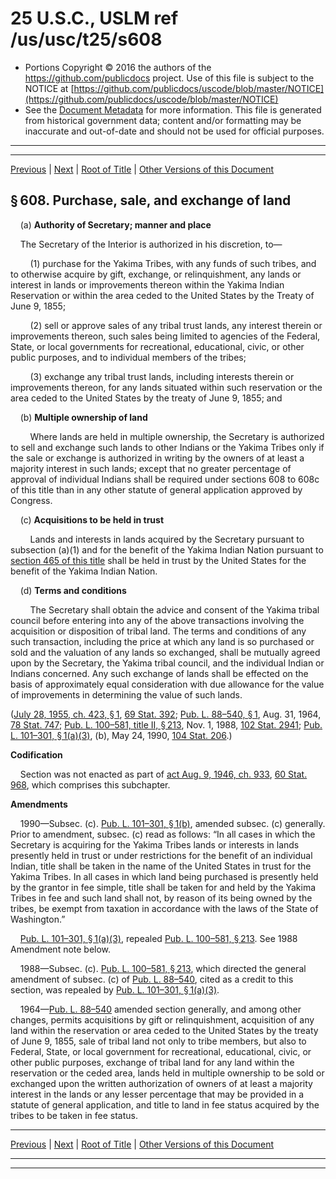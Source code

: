 ---
---

# 25 U.S.C., USLM ref /us/usc/t25/s608

* Portions Copyright © 2016 the authors of the https://github.com/publicdocs project.
  Use of this file is subject to the NOTICE at [https://github.com/publicdocs/uscode/blob/master/NOTICE](https://github.com/publicdocs/uscode/blob/master/NOTICE)
* See the [Document Metadata](././../../../../..//README.md) for more information.
  This file is generated from historical government data; content and/or formatting may be inaccurate and out-of-date and should not be used for official purposes.

----------
----------

[Previous](./../../../../..//us/usc/t25/ch14/schXVII/m__us_usc_t25_s607.md) | [Next](./../../../../..//us/usc/t25/ch14/schXVII/m__us_usc_t25_s608a.md) | [Root of Title](./../../../../../) | [Other Versions of this Document](https://publicdocs.github.io/go/links?ns=uslm&ref=%2Fus%2Fusc%2Ft25%2Fs608)

## § 608. Purchase, sale, and exchange of land

    (a) __Authority of Secretary; manner and place__ 

    The Secretary of the Interior is authorized in his discretion, to—

        (1) purchase for the Yakima Tribes, with any funds of such tribes, and to otherwise acquire by gift, exchange, or relinquishment, any lands or interest in lands or improvements thereon within the Yakima Indian Reservation or within the area ceded to the United States by the Treaty of June 9, 1855;

        (2) sell or approve sales of any tribal trust lands, any interest therein or improvements thereon, such sales being limited to agencies of the Federal, State, or local governments for recreational, educational, civic, or other public purposes, and to individual members of the tribes;

        (3) exchange any tribal trust lands, including interests therein or improvements thereon, for any lands situated within such reservation or the area ceded to the United States by the treaty of June 9, 1855; and

    (b) __Multiple ownership of land__ 

        Where lands are held in multiple ownership, the Secretary is authorized to sell and exchange such lands to other Indians or the Yakima Tribes only if the sale or exchange is authorized in writing by the owners of at least a majority interest in such lands; except that no greater percentage of approval of individual Indians shall be required under sections 608 to 608c of this title than in any other statute of general application approved by Congress.

    (c) __Acquisitions to be held in trust__ 

        Lands and interests in lands acquired by the Secretary pursuant to subsection (a)(1) and for the benefit of the Yakima Indian Nation pursuant to [section 465 of this title][/us/usc/t25/s465] shall be held in trust by the United States for the benefit of the Yakima Indian Nation.

    (d) __Terms and conditions__ 

        The Secretary shall obtain the advice and consent of the Yakima tribal council before entering into any of the above transactions involving the acquisition or disposition of tribal land. The terms and conditions of any such transaction, including the price at which any land is so purchased or sold and the valuation of any lands so exchanged, shall be mutually agreed upon by the Secretary, the Yakima tribal council, and the individual Indian or Indians concerned. Any such exchange of lands shall be effected on the basis of approximately equal consideration with due allowance for the value of improvements in determining the value of such lands.

([July 28, 1955, ch. 423, § 1][/us/act/1955-07-28/ch423/s1], [69 Stat. 392][/us/stat/69/392]; [Pub. L. 88–540, § 1][/us/pl/88/540/s1], Aug. 31, 1964, [78 Stat. 747][/us/stat/78/747]; [Pub. L. 100–581, title II, § 213][/us/pl/100/581/s213], Nov. 1, 1988, [102 Stat. 2941][/us/stat/102/2941]; [Pub. L. 101–301, § 1(a)(3)][/us/pl/101/301/s1/a/3], (b), May 24, 1990, [104 Stat. 206][/us/stat/104/206].)

 __Codification__ 

    Section was not enacted as part of [act Aug. 9, 1946, ch. 933][/us/act/1946-08-09/ch933], [60 Stat. 968][/us/stat/60/968], which comprises this subchapter.

 __Amendments__ 

    1990—Subsec. (c). [Pub. L. 101–301, § 1(b)][/us/pl/101/301/s1/b], amended subsec. (c) generally. Prior to amendment, subsec. (c) read as follows: “In all cases in which the Secretary is acquiring for the Yakima Tribes lands or interests in lands presently held in trust or under restrictions for the benefit of an individual Indian, title shall be taken in the name of the United States in trust for the Yakima Tribes. In all cases in which land being purchased is presently held by the grantor in fee simple, title shall be taken for and held by the Yakima Tribes in fee and such land shall not, by reason of its being owned by the tribes, be exempt from taxation in accordance with the laws of the State of Washington.”

    [Pub. L. 101–301, § 1(a)(3)][/us/pl/101/301/s1/a/3], repealed [Pub. L. 100–581, § 213][/us/pl/100/581/s213]. See 1988 Amendment note below.

    1988—Subsec. (c). [Pub. L. 100–581, § 213][/us/pl/100/581/s213], which directed the general amendment of subsec. (c) of [Pub. L. 88–540][/us/pl/88/540], cited as a credit to this section, was repealed by [Pub. L. 101–301, § 1(a)(3)][/us/pl/101/301/s1/a/3].

    1964—[Pub. L. 88–540][/us/pl/88/540] amended section generally, and among other changes, permits acquisitions by gift or relinquishment, acquisition of any land within the reservation or area ceded to the United States by the treaty of June 9, 1855, sale of tribal land not only to tribe members, but also to Federal, State, or local government for recreational, educational, civic, or other public purposes, exchange of tribal land for any land within the reservation or the ceded area, lands held in multiple ownership to be sold or exchanged upon the written authorization of owners of at least a majority interest in the lands or any lesser percentage that may be provided in a statute of general application, and title to land in fee status acquired by the tribes to be taken in fee status.

----------

[Previous](./../../../../..//us/usc/t25/ch14/schXVII/m__us_usc_t25_s607.md) | [Next](./../../../../..//us/usc/t25/ch14/schXVII/m__us_usc_t25_s608a.md) | [Root of Title](./../../../../../) | [Other Versions of this Document](https://publicdocs.github.io/go/links?ns=uslm&ref=%2Fus%2Fusc%2Ft25%2Fs608)

----------
----------

[/us/usc/t25/s465]: https://publicdocs.github.io/go/links?ns=uslm&ref=%2Fus%2Fusc%2Ft25%2Fs465
[/us/act/1955-07-28/ch423/s1]: https://publicdocs.github.io/go/links?ns=uslm&ref=%2Fus%2Fact%2F1955-07-28%2Fch423%2Fs1
[/us/stat/69/392]: https://publicdocs.github.io/go/links?ns=uslm&ref=%2Fus%2Fstat%2F69%2F392
[/us/pl/88/540/s1]: https://publicdocs.github.io/go/links?ns=uslm&ref=%2Fus%2Fpl%2F88%2F540%2Fs1
[/us/stat/78/747]: https://publicdocs.github.io/go/links?ns=uslm&ref=%2Fus%2Fstat%2F78%2F747
[/us/pl/100/581/s213]: https://publicdocs.github.io/go/links?ns=uslm&ref=%2Fus%2Fpl%2F100%2F581%2Fs213
[/us/stat/102/2941]: https://publicdocs.github.io/go/links?ns=uslm&ref=%2Fus%2Fstat%2F102%2F2941
[/us/pl/101/301/s1/a/3]: https://publicdocs.github.io/go/links?ns=uslm&ref=%2Fus%2Fpl%2F101%2F301%2Fs1%2Fa%2F3
[/us/stat/104/206]: https://publicdocs.github.io/go/links?ns=uslm&ref=%2Fus%2Fstat%2F104%2F206
[/us/act/1946-08-09/ch933]: https://publicdocs.github.io/go/links?ns=uslm&ref=%2Fus%2Fact%2F1946-08-09%2Fch933
[/us/stat/60/968]: https://publicdocs.github.io/go/links?ns=uslm&ref=%2Fus%2Fstat%2F60%2F968
[/us/pl/101/301/s1/b]: https://publicdocs.github.io/go/links?ns=uslm&ref=%2Fus%2Fpl%2F101%2F301%2Fs1%2Fb
[/us/pl/101/301/s1/a/3]: https://publicdocs.github.io/go/links?ns=uslm&ref=%2Fus%2Fpl%2F101%2F301%2Fs1%2Fa%2F3
[/us/pl/100/581/s213]: https://publicdocs.github.io/go/links?ns=uslm&ref=%2Fus%2Fpl%2F100%2F581%2Fs213
[/us/pl/100/581/s213]: https://publicdocs.github.io/go/links?ns=uslm&ref=%2Fus%2Fpl%2F100%2F581%2Fs213
[/us/pl/88/540]: https://publicdocs.github.io/go/links?ns=uslm&ref=%2Fus%2Fpl%2F88%2F540
[/us/pl/101/301/s1/a/3]: https://publicdocs.github.io/go/links?ns=uslm&ref=%2Fus%2Fpl%2F101%2F301%2Fs1%2Fa%2F3
[/us/pl/88/540]: https://publicdocs.github.io/go/links?ns=uslm&ref=%2Fus%2Fpl%2F88%2F540


